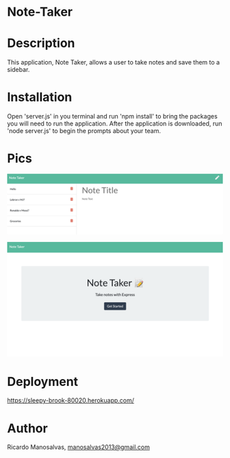 # Note-Taker

# Description
This application, Note Taker, allows a user to take notes and save them to a sidebar.

# Installation
Open 'server.js' in you terminal and run 'npm install' to bring the packages you will need to run the application. After the application is downloaded, run 'node server.js' to begin the prompts about your team.

# Pics
![](images/Screen%20Shot%202020-10-12%20at%207.44.21%20PM.png)

![](images/Screen%20Shot%202020-10-12%20at%207.44.33%20PM.png)

# Deployment
https://sleepy-brook-80020.herokuapp.com/

# Author
Ricardo Manosalvas, manosalvas2013@gmail.com
